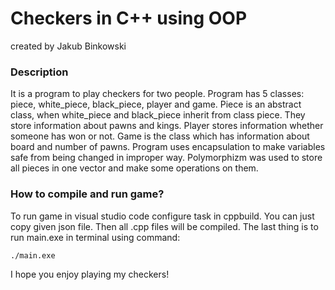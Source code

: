 # Checkers in C++ using OOP
created by Jakub Binkowski

### Description
It is a program to play checkers for two people.
Program has 5 classes: piece, white_piece, black_piece, player and game.
Piece is an abstract class, when white_piece and black_piece inherit from class piece. They store information about pawns and kings.
Player stores information whether someone has won or not. Game is the class which has information about board and number of pawns.
Program uses encapsulation to make variables safe from being changed in improper way. Polymorphizm was used to store all pieces in one vector and make some operations on them. 

### How to compile and run game?
To run game in visual studio code configure task in cppbuild. You can just copy given json file. Then all .cpp files will be compiled. The last thing is to run main.exe in terminal using command: 
```
./main.exe
```

I hope you enjoy playing my checkers!
